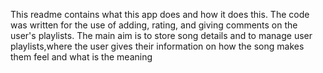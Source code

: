 This readme contains what this app does and how it does this.
The code was written for the use of adding, rating, and giving comments on the user's playlists.
The main aim is to store song details and to manage user playlists,where the user gives their information on how the song makes them feel and what is the meaning 
